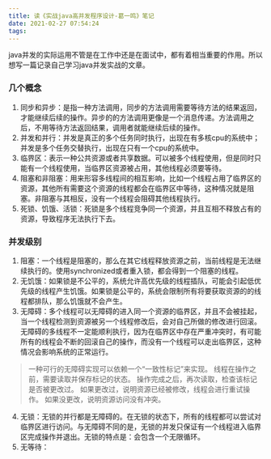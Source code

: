 ```yaml
---
title: 读《实战java高并发程序设计-葛一鸣》笔记
date: 2021-02-27 07:54:24
tags:
---
```


java并发的实际运用不管是在工作中还是在面试中，都有着相当重要的作用。所以想写一篇记录自己学习java并发实战的文章。

<!-- more -->

### 几个概念

1. 同步和异步：是指一种方法调用，同步的方法调用需要等待方法的结果返回，才能继续后续的操作。异步的的方法调用更像是一个消息传递。方法调用之后，不用等待方法返回结果，调用者就能继续后续的操作。
2. 并发和并行：并发是真正的多个任务同时执行，出现在有多核cpu的系统中；并发是多个任务交替执行，出现在只有一个cpu的系统中。
3. 临界区：表示一种公共资源或者共享数据。可以被多个线程使用，但是同时只能有一个线程使用，当临界区资源被占用，其他线程必须要等待。
4. 阻塞和非阻塞：用来形容多线程间的相互影响，比如一个线程占用了临界区的资源，其他所有需要这个资源的线程都会在临界区中等待，这种情况就是阻塞。非阻塞与其相反，没有一个线程会阻碍其他线程执行。
5. 死锁、饥饿、活锁：死锁是多个线程竞争同一个资源，并且互相不释放占有的资源，导致程序无法执行下去。

### 并发级别
1. 阻塞：一个线程是阻塞的，那么在其它线程释放资源之前，当前线程是无法继续执行的。使用synchronized或者重入锁，都会得到一个阻塞的线程。
2. 无饥饿：如果锁是不公平的，系统允许高优先级的线程插队，可能会引起低优先级的线程产生饥饿。如果锁是公平的，系统会限制所有将要获取资源的的线程都排队，那么饥饿就不会产生。
3. 无障碍：多个线程可以无障碍的进入同一个资源的临界区，并且不会被挂起，当一个线程检测到资源被另一个线程修改后，会对自己所做的修改进行回滚。无障碍的多线程不一定能顺利执行，因为在临界区中存在严重冲突时，有可能所有的线程会不断的回滚自己的操作，而没有一个线程可以走出临界区，这种情况会影响系统的正常运行。
> 一种可行的无障碍实现可以依赖一个“一致性标记”来实现。
> 线程在操作之前，需要读取并保存标记的状态。
> 操作完成之后，再次读取，检查该标记是否被更改过。
> 如果更改过，说明资源已经被修改，线程会进行重试操作。
> 如果没更改，说明资源访问没有冲突。
4. 无锁：无锁的并行都是无障碍的。在无锁的状态下，所有的线程都可以尝试对临界区进行访问。与无障碍不同的是，无锁的并发只保证有一个线程进入临界区完成操作并退出。无锁的特点是：会包含一个无限循环。
5. 无等待：